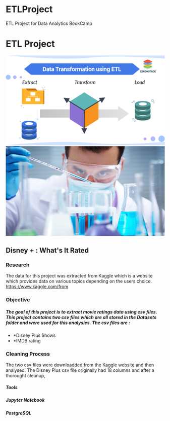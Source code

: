 # ETLProject
ETL Project for Data Analytics BookCamp

# ETL Project

![alt text](https://github.com/travisstowell/ETLProject/blob/main/image/etl.png "etl")
![alt text](https://github.com/Claude-Hanfou/Pymaceuticals-Analysis/blob/main/Pymaceuticals/Image/Laboratory.jpg "Laboratory")

## Disney + : What's It Rated

### Research 
The data for this project was extracted from Kaggle which is a website which provides data on various topics depending on the users choice. https://www.kaggle.com/from 

### Objective
##### The goal of this project is to extract movie ratings data using csv files. This project contains two csv files which are all stored in the Datasets folder and were used for this analysies. The csv files are :

* *Disney Plus Shows
* *IMDB rating

### Cleaning Process
The two csv files were downloadded from the Kaggle website and then analysed. The Disney Plus csv file originally had 18 columns and after a thorought cleanup, 


##### Tools

##### Jupyter Notebook 

##### PostgreSQL
